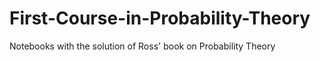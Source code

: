 # First-Course-in-Probability-Theory
Notebooks with the solution of Ross' book on Probability Theory
